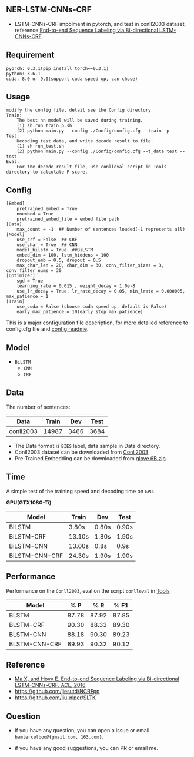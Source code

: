 
## NER-LSTM-CNNs-CRF  ##
- LSTM-CNNs-CRF impolment in pytorch, and test in conll2003 dataset, reference [End-to-end Sequence Labeling via Bi-directional LSTM-CNNs-CRF](http://www.aclweb.org/anthology/P/P16/P16-1101.pdf).

## Requirement ##

	pyorch: 0.3.1(pip install torch==0.3.1)
	python: 3.6.1
	cuda: 8.0 or 9.0(support cuda speed up, can chose)

## Usage ##
	modify the config file, detail see the Config directory
	Train:
		The best nn model will be saved during training.
		(1) sh run_train_p.sh
		(2) python main.py --config ./Config/config.cfg --train -p 
	Test:
		Decoding test data, and write decode result to file.
		(1) sh run_test.sh
		(2) python main.py --config ./Config/config.cfg --t_data test --test 
	Eval:
		For the decode result file, use conlleval script in Tools directory to calculate F-score.

## Config ##
	[Embed]
		pretrained_embed = True
		nnembed = True
		pretrained_embed_file = embed file path
	[Data]
		max_count = -1  ## Number of sentences loaded(-1 represents all)
	[Model]
		use_crf = False  ## CRF 
		use_char = True  ## CNN
		model_bilstm = True  ##BiLSTM
		embed_dim = 100, lstm_hiddens = 100
		dropout_emb = 0.5, dropout = 0.5
		max_char_len = 20, char_dim = 30, conv_filter_sizes = 3, conv_filter_nums = 30
	[Optimizer]
		sgd = True
		learning_rate = 0.015 , weight_decay = 1.0e-8
		use_lr_decay = True, lr_rate_decay = 0.05, min_lrate = 0.000005, max_patience = 1
	[Train]
		use_cuda = False (choose cuda speed up, default is False)
		early_max_patience = 10(early stop max patience)

This is a major configuration file description, for more detailed reference to config.cfg file and [config readme](https://github.com/bamtercelboo/pytorch_NER_BiLSTM_CNN_CRF/tree/master/Config).

## Model ##

- `BiLSTM`  
	- `CNN`
	-  `CRF`

## Data ##

The number of sentences:  

| Data | Train | Dev | Test |  
| ------------ | ------------ | ------------ | ------------ |  
| conll2003 | 14987 | 3466 | 3684 |


- The Data format is `BIES` label, data sample in Data directory.
- Conll2003 dataset can be downloaded from [Conll2003](https://www.clips.uantwerpen.be/conll2003/ner/)
- Pre-Trained Embedding can be downloaded from [glove.6B.zip](nlp.stanford.edu/data/glove.6B.zip)

## Time ##

A simple test of the training speed and decoding time on  `GPU`.  

**GPU(GTX1080-Ti)**  

| Model | Train | Dev | Test |   
| ------------ | ------------ | ------------ | ------------ |  
| BiLSTM | 3.80s | 0.80s | 0.90s |    
| BiLSTM-CRF | 13.10s | 1.80s | 1.90s |  
| BiLSTM-CNN | 13.00s | 0.8s | 0.9s |  
| BiLSTM-CNN-CRF | 24.30s | 1.90s | 1.90s |  


## Performance ##

Performance on the `Conll2003`,  eval on the script `conlleval` in [Tools](https://github.com/bamtercelboo/pytorch_NER_PosTag_BiLSTM_CRF/tree/master/Tools)

| Model | % P | % R | % F1 |  
| ------------ | ------------ | ------------ | ------------ |  
| BLSTM | 87.78 | 87.92 | 87.85 |  
| BLSTM-CRF | 90.30 | 88.33 | 89.30 |  
| BLSTM-CNN | 88.18 | 90.30 | 89.23 |  
| BLSTM-CNN-CRF | 89.93 | 90.32 | 90.12 |  


## Reference ##
- [Ma X, and Hovy E. End-to-end Sequence Labeling via Bi-directional LSTM-CNNs-CRF. ACL, 2016](http://www.aclweb.org/anthology/P/P16/P16-1101.pdf)  
- https://github.com/jiesutd/NCRFpp  
- https://github.com/liu-nlper/SLTK  


## Question ##

- if you have any question, you can open a issue or email `bamtercelboo@{gmail.com, 163.com}`.

- if you have any good suggestions, you can PR or email me.
